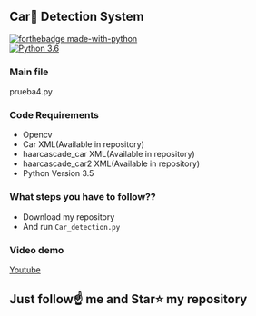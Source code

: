 ##  Car🚗 Detection System

[![forthebadge made-with-python](http://ForTheBadge.com/images/badges/made-with-python.svg)](https://www.python.org/)                 
[![Python 3.6](https://img.shields.io/badge/python-3.6-blue.svg)](https://www.python.org/downloads/release/python-360/)   


### Main file
prueba4.py

### Code Requirements
- Opencv
- Car XML(Available in repository)
- haarcascade_car XML(Available in repository)
- haarcascade_car2 XML(Available in repository)
- Python Version 3.5


### What steps you have to follow??
- Download my repository 
- And run `Car_detection.py`

### Video demo

[Youtube](https://youtu.be/TiXSnIo5LOo)



## Just follow☝️ me and Star⭐ my repository 

